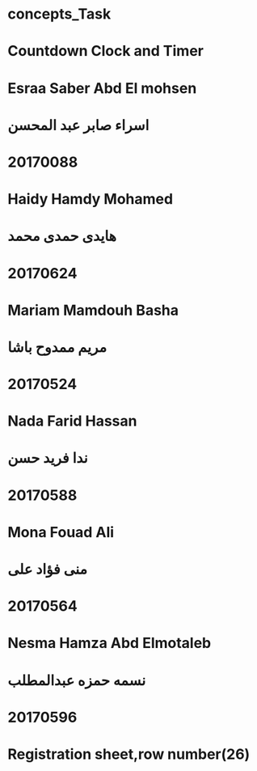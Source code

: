 # concepts_Task
Countdown Clock and Timer
==============================
Esraa Saber Abd El mohsen 
=============
اسراء صابر عبد المحسن 
=====
20170088
=================================
Haidy Hamdy Mohamed
============
هايدى حمدى محمد
=============
 20170624
=================================
 Mariam Mamdouh Basha
 ========
مريم ممدوح باشا
==============
 20170524
================================
 Nada Farid Hassan
 ===
ندا فريد حسن
= 
 20170588
================================
Mona Fouad Ali
=
منى فؤاد على 
 =
 20170564
===============================
Nesma Hamza Abd Elmotaleb
=
نسمه حمزه عبدالمطلب
=
 20170596
===============================
Registration sheet,row number(26)
=================================
